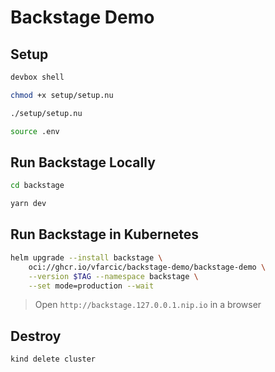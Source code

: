 # Backstage Demo

## Setup

```sh
devbox shell

chmod +x setup/setup.nu

./setup/setup.nu

source .env
```

## Run Backstage Locally

```sh
cd backstage

yarn dev
```

## Run Backstage in Kubernetes

```sh
helm upgrade --install backstage \
    oci://ghcr.io/vfarcic/backstage-demo/backstage-demo \
    --version $TAG --namespace backstage \
    --set mode=production --wait
```

> Open `http://backstage.127.0.0.1.nip.io` in a browser

## Destroy

```sh
kind delete cluster
```